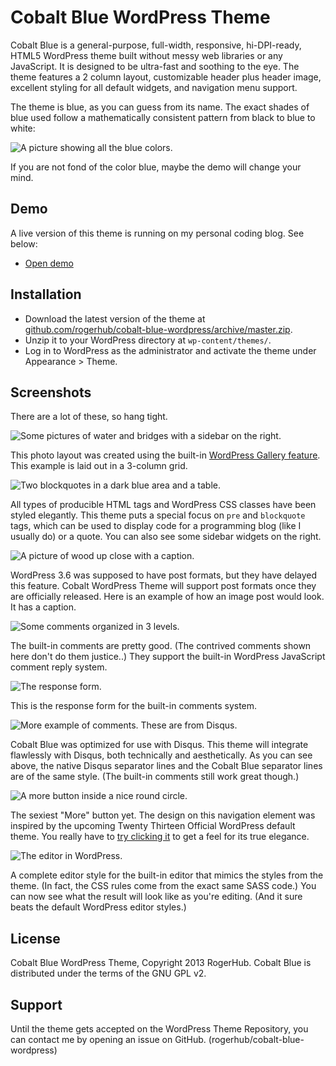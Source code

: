 Cobalt Blue WordPress Theme
===========================

Cobalt Blue is a general-purpose, full-width, responsive, hi-DPI-ready, HTML5 WordPress theme built without messy web libraries or any JavaScript. It is designed to be ultra-fast and soothing to the eye. The theme features a 2 column layout, customizable header plus header image, excellent styling for all default widgets, and navigation menu support.

The theme is blue, as you can guess from its name. The exact shades of blue used follow a mathematically consistent pattern from black to blue to white:

![A picture showing all the blue colors.](http://code.rogerhub.com/wp-content/uploads/sites/6/2013/07/cobalt-preview-1.png)

If you are not fond of the color blue, maybe the demo will change your mind.

Demo
----

A live version of this theme is running on my personal coding blog. See below:

 - [Open demo](http://code.rogerhub.com)

Installation
------------

 - Download the latest version of the theme at [github.com/rogerhub/cobalt-blue-wordpress/archive/master.zip](https://github.com/rogerhub/cobalt-blue-wordpress/archive/master.zip).
 - Unzip it to your WordPress directory at `wp-content/themes/`.
 - Log in to WordPress as the administrator and activate the theme under Appearance > Theme.

Screenshots
-----------

There are a lot of these, so hang tight.

![Some pictures of water and bridges with a sidebar on the right.](http://code.rogerhub.com/wp-content/uploads/sites/6/2013/07/cobalt-preview-2.png)

This photo layout was created using the built-in [WordPress Gallery feature](http://codex.wordpress.org/The_WordPress_Gallery). This example is laid out in a 3-column grid.

![Two blockquotes in a dark blue area and a table.](http://code.rogerhub.com/wp-content/uploads/sites/6/2013/07/cobalt-preview-3.png)

All types of producible HTML tags and WordPress CSS classes have been styled elegantly. This theme puts a special focus on `pre` and `blockquote` tags, which can be used to display code for a programming blog (like I usually do) or a quote. You can also see some sidebar widgets on the right.

![A picture of wood up close with a caption.](http://code.rogerhub.com/wp-content/uploads/sites/6/2013/07/cobalt-preview-4.png)

WordPress 3.6 was supposed to have post formats, but they have delayed this feature. Cobalt WordPress Theme will support post formats once they are officially released. Here is an example of how an image post would look. It has a caption.

![Some comments organized in 3 levels.](http://code.rogerhub.com/wp-content/uploads/sites/6/2013/07/cobalt-preview-5.png)

The built-in comments are pretty good. (The contrived comments shown here don't do them justice..) They support the built-in WordPress JavaScript comment reply system.

![The response form.](https://code.rogerhub.com/wp-content/uploads/sites/6/2013/07/cobalt-preview-6.5.png)

This is the response form for the built-in comments system.

![More example of comments. These are from Disqus.](http://code.rogerhub.com/wp-content/uploads/sites/6/2013/07/cobalt-preview-6.png)

Cobalt Blue was optimized for use with Disqus. This theme will integrate flawlessly with Disqus, both technically and aesthetically. As you can see above, the native Disqus separator lines and the Cobalt Blue separator lines are of the same style. (The built-in comments still work great though.)

![A more button inside a nice round circle.](https://code.rogerhub.com/wp-content/uploads/sites/6/2013/07/cobalt-preview-7.png)

The sexiest "More" button yet. The design on this navigation element was inspired by the upcoming Twenty Thirteen Official WordPress default theme. You really have to [try clicking it](http://code.rogerhub.com/) to get a feel for its true elegance.

![The editor in WordPress.](https://code.rogerhub.com/wp-content/uploads/sites/6/2013/07/cobalt-preview-8.png)

A complete editor style for the built-in editor that mimics the styles from the theme. (In fact, the CSS rules come from the exact same SASS code.) You can now see what the result will look like as you're editing. (And it sure beats the default WordPress editor styles.)

License
-------

Cobalt Blue WordPress Theme, Copyright 2013 RogerHub. Cobalt Blue is distributed under the terms of the GNU GPL v2. 

Support
-------

Until the theme gets accepted on the WordPress Theme Repository, you can contact me by opening an issue on GitHub. (rogerhub/cobalt-blue-wordpress)

